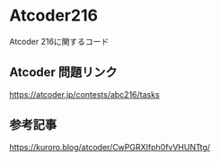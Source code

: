 # Atcoder216
Atcoder 216に関するコード

## Atcoder 問題リンク
https://atcoder.jp/contests/abc216/tasks

## 参考記事
https://kuroro.blog/atcoder/CwPGRXIfph0fvVHUNTtg/
